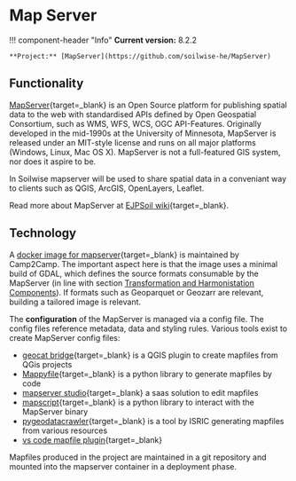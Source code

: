 # Map Server

!!! component-header "Info"
    **Current version:** 8.2.2

    **Project:** [MapServer](https://github.com/soilwise-he/MapServer)

## Functionality

[MapServer](https://mapserver.org){target=_blank} is an Open Source platform for publishing spatial data to the web with standardised APIs defined by Open Geospatial Consortium, such as WMS, WFS, WCS, OGC API-Features. Originally developed in the mid-1990s at the University of Minnesota, MapServer is released under an MIT-style license and runs on all major platforms (Windows, Linux, Mac OS X). MapServer is not a full-featured GIS system, nor does it aspire to be. 

In Soilwise mapserver will be used to share spatial data in a conveniant way to clients such as QGIS, ArcGIS, OpenLayers, Leaflet.

Read more about MapServer at [EJPSoil wiki](https://ejpsoil.github.io/soildata-assimilation-guidance/cookbook/mapserver.html){target=_blank}.

## Technology

A [docker image for mapserver](https://github.com/camptocamp/docker-mapserver){target=_blank} is maintained by Camp2Camp. The important aspect here is that the image uses a minimal build of GDAL, which defines the source formats consumable by the MapServer (in line with section [Transformation and Harmonistation Components](transformation.md)). If formats such as Geoparquet or Geozarr are relevant, building a tailored image is relevant.

The **configuration** of the MapServer is managed via a config file. The config files reference metadata, data and styling rules. Various tools exist to create MapServer config files:

- [geocat bridge](https://www.geocat.net/docs/bridge/qgis/latest/){target=_blank} is a QGIS plugin to create mapfiles from QGis projects
- [Mappyfile](https://github.com/geographika/mappyfile){target=_blank} is a python library to generate mapfiles by code
- [mapserver studio](https://mapserverstudio.net/){target=_blank} a saas solution to edit mapfiles
- [mapscript](https://www.mapserver.org/mapscript/){target=_blank} is a python library to interact with the MapServer binary 
- [pygeodatacrawler](https://pypi.org/project/geodatacrawler/){target=_blank} is a tool by ISRIC generating mapfiles from various resources
- [vs code mapfile plugin](https://marketplace.visualstudio.com/items?itemName=chicoff.mapfile){target=_blank}

Mapfiles produced in the project are maintained in a git repository and mounted into the mapserver container in a deployment phase.





